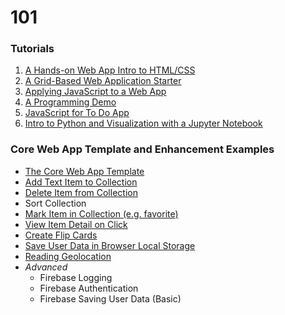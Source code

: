 # 101

### Tutorials
1. [A Hands-on Web App Intro to HTML/CSS](webAppIntro)
2. [A Grid-Based Web Application Starter](gridBasedApp)
3. [Applying JavaScript to a Web App](javascriptApplied)
4. [A Programming Demo](programmingDemo)
5. [JavaScript for To Do App](todoAppJS)
6. [Intro to Python and Visualization with a Jupyter Notebook](https://colab.research.google.com/github/jlyst/101/blob/master/data/Combined_Intro_&_Data_Lab.ipynb)

### Core Web App Template and Enhancement Examples
- [The Core Web App Template](template/coreTemplate)
- [Add Text Item to Collection](template/addText)
- [Delete Item from Collection](template/deleteItem)
- Sort Collection
- [Mark Item in Collection (e.g. favorite)](template/markItem)
- [View Item Detail on Click](template/detailView)
- [Create Flip Cards](template/flipCards)
- [Save User Data in Browser Local Storage](template/localStorage)
- [Reading Geolocation](template/geoLocation)
- *Advanced*
  - Firebase Logging
  - Firebase Authentication
  - Firebase Saving User Data (Basic)
